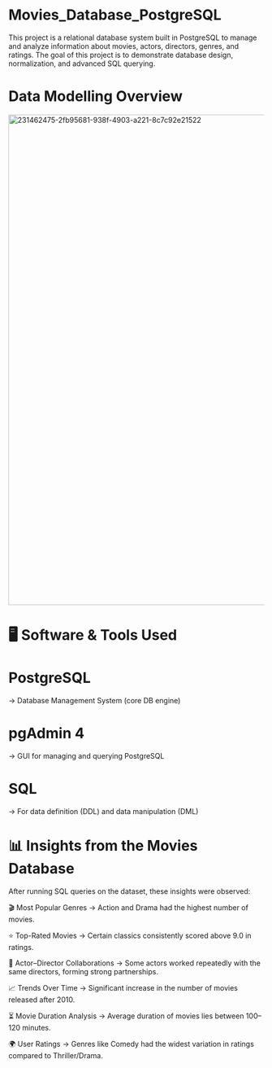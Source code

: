 # Movies_Database_PostgreSQL
This project is a relational database system built in PostgreSQL to manage and analyze information about movies, actors, directors, genres, and ratings. The goal of this project is to demonstrate database design, normalization, and advanced SQL querying.

# Data Modelling Overview
<img width="1840" height="964" alt="231462475-2fb95681-938f-4903-a221-8c7c92e21522" src="https://github.com/user-attachments/assets/5ea82158-b897-4fab-a4f5-5444429f43a3" />

# 🖥️ Software & Tools Used

# PostgreSQL 
→ Database Management System (core DB engine)

# pgAdmin 4 
→ GUI for managing and querying PostgreSQL

# SQL 
→ For data definition (DDL) and data manipulation (DML)

# 📊 Insights from the Movies Database

After running SQL queries on the dataset, these insights were observed:

🎬 Most Popular Genres 
→ Action and Drama had the highest number of movies.

⭐ Top-Rated Movies 
→ Certain classics consistently scored above 9.0 in ratings.

👥 Actor–Director Collaborations 
→ Some actors worked repeatedly with the same directors, forming strong partnerships.

📈 Trends Over Time 
→ Significant increase in the number of movies released after 2010.

⏳ Movie Duration Analysis 
→ Average duration of movies lies between 100–120 minutes.

🌍 User Ratings → Genres like Comedy had the widest variation in ratings compared to Thriller/Drama.
